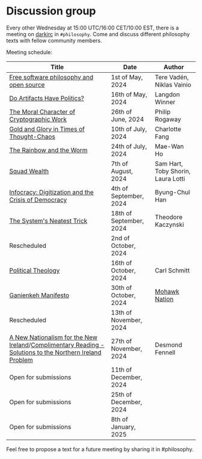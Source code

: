 # Discussion group

Every other Wednesday at 15:00 UTC/16:00 CET/10:00 EST, there is a meeting on
[darkirc](https://darkrenaissance.github.io/darkfi/misc/darkirc/darkirc.html) in 
`#philosophy`.  Come and discuss different philosophy texts with fellow
community members.

Meeting schedule: 

| Title                                                                                                                                   | Date                   | Author                                                  |
|-----------------------------------------------------------------------------------------------------------------------------------------|------------------------|---------------------------------------------------------|
| [Free software philosophy and open source](https://www.researchgate.net/publication/290120192_Free_software_philosophy_and_open_source) |1st of May, 2024        | Tere Vadén, Niklas Vainio                               |
| [Do Artifacts Have Politics?](https://faculty.cc.gatech.edu/~beki/cs4001/Winner.pdf)                                                    | 16th of May, 2024      | Langdon Winner                                          |
| [The Moral Character of Cryptographic Work](https://web.cs.ucdavis.edu/~rogaway/papers/moral-fn.pdf)                                    | 26th of June, 2024     | Philip Rogaway                                          |
| [Gold and Glory in Times of Thought-Chaos](https://goldenlight.mirror.xyz/LeUojosmx48SvEfspq1leuRTf7TJfYKJ_TtKpePczzU)                  | 10th of July, 2024     | Charlotte Fang                                          |
| [The Rainbow and the Worm](https://libgen.is/book/index.php?md5=0450DE93292478112791E977474FA9BF)                                       | 24th of July, 2024     | Mae-Wan Ho                                              |
| [Squad Wealth](https://otherinter.net/research/squad-wealth/)                                                                           | 7th of August, 2024    | Sam Hart, Toby Shorin, Laura Lotti                      |
| [Infocracy: Digitization and the Crisis of Democracy](https://libgen.is/book/index.php?md5=A0E3362AE17379B6F48CEAC520319422)            | 4th of September, 2024 | Byung-Chul Han                                          |
| [The System's Neatest Trick](https://theanarchistlibrary.org/library/ted-kaczynski-the-system-s-neatest-trick)                          | 18th of September, 2024| Theodore Kaczynski                                      |
| Rescheduled                                                                                                                             | 2nd of October, 2024   |                                                         |
| [Political Theology](https://anarch.cc/uploads/carl-schmitt/political-theology.pdf)                                                     | 16th of October, 2024  | Carl Schmitt                                            |
| [Ganienkeh Manifesto](http://www.ganienkeh.net/images/manifesto_web.pdf)                                                                | 30th of October, 2024  | [Mohawk Nation](https://en.wikipedia.org/wiki/Ganienkeh)|
| Rescheduled                                                                                                                             | 13th of November, 2024 |                                                         |
|  [A New Nationalism for the New Ireland](https://xeno.tools/uploads/fennell-new-nationalism.pdf)/[Complimentary Reading - Solutions to the Northern Ireland Problem](https://sci-hub.se/https://doi.org/10.2307/25513014)| 27th of November, 2024 | Desmond Fennell |
|  Open for submissions                                                                                                                   | 11th of December, 2024 |                                                         |
|  Open for submissions                                                                                                                   | 25th of December, 2024 |                                                         |
|  Open for submissions                                                                                                                   | 8th of January, 2025   |                                                         |

Feel free to propose a text for a future meeting by sharing it in #philosophy.
